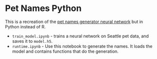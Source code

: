 # Pet Names Python

This is a recreation of the [pet names generator neural network](https://github.com/jnolis/pet-names) but in Python instead of R.

* `train_model.ipynb` - trains a neural network on Seattle pet data, and saves it to `model.h5`.
* `runtime.ipynb` - Use this notebook to generate the names. It loads the model and contains functions that do the generation.